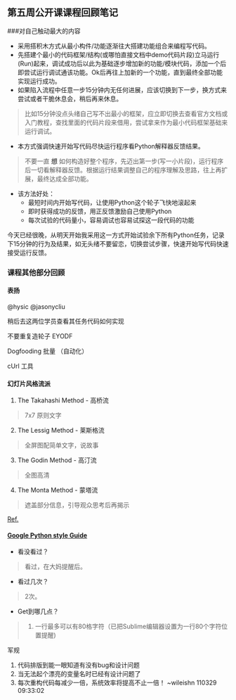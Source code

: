 ## 第五周公开课课程回顾笔记

###对自己触动最大的内容
- 采用搭积木方式从最小构件/功能逐渐往大搭建功能组合来编程写代码。
- 先搭建个最小的代码框架/结构(或哪怕直接文档中demo代码片段)立马运行(Run)起来，调试成功后以此为基础逐步增加新的功能/模块代码，添加一个后即尝试运行调试通该功能。Ok后再往上加新的一个功能，直到最终全部功能实现运行成功。
- 如果陷入流程中任意一步15分钟内无任何进展，应该切换到下一步，换方式来尝试或者干脆休息会，稍后再来休息。
> 比如15分钟没点头绪自己写不出最小的框架，应立即切换去查看官方文档或入门教程，查找里面的代码片段来借用，尝试拿来作为最小代码框架基础来运行调试。
- 本方式强调快速开始写代码尽快运行程序看Python解释器反馈结果。
> 不要一直 **想** 如何构造好整个程序，先迈出第一步(写一小片段)，运行程序后一切看解释器反馈。根据运行结果调整自己的程序理解及思路，往上再扩展，最终达成全部功能。
- 该方法好处：
    - 最短时间内开始写代码，让使用Python这个轮子飞快地滚起来
    - 即时获得成功的反馈，用正反馈激励自己使用Python
    - 每次试验的代码量小，容易调试也容易试探这一段代码的功能


今天已经很晚，从明天开始我采用这一方式开始试验余下所有Python任务，记录下15分钟的行为及结果，如无头绪不要留恋，切换尝试步骤，快速开始写代码快速接受运行反馈。

### 课程其他部分回顾
#### 表扬
@hysic
@jasonycliu

稍后去这两位学员查看其任务代码如何实现

不要重复造轮子
EYODF

Dogfooding
批量 （自动化）

cUrl 工具

#### 幻灯片风格流派
1. The Takahashi Method - 高桥流
> 7x7 原则文字
2. The Lessig Method - 莱斯格流
> 全屏图配简单文字，说故事
3. The Godin Method - 高汀流
> 全图高清
4. The Monta Method - 蒙塔流
> 遮盖部分信息，引导观众思考后再揭示

[Ref.](http://www.sliderocket.com/blog/2010/08/incredible-presentations-presentation-methods/)

#### [Google Python style Guide](http://zh-google-styleguide.readthedocs.org/en/latest/google-python-styleguide/contents/)


- 看没看过？
> 看过，在大妈提醒后。
- 看过几次？
> 2次。
- Get到哪几点？
> 1. 一行最多可以有80格字符（已把Sublime编辑器设置为一行80个字符位置提醒)
> 

军规
1. 代码排版到能一眼知道有没有bug和设计问题
2. 当无法起个漂亮的变量名时已经有设计问题了
3. 每次重构代码每减少一倍，系统效率将提高不止一倍！
              ~wileishn 110329 09:33:02

